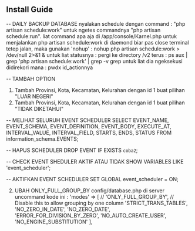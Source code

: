 ## Install Guide

-- DAILY BACKUP DATABASE
nyalakan schedule dengan command : "php artisan schedule:work" untuk ngetes commandnya "php artisan schedule:run". liat command apa aja di /app/console/Karnel.php
untuk menjalankan php artisan schedule:work di daemond biar pas close terminal tetep jalan, maka gunakan 'nohup' :
nohup php artisan schedule:work > /dev/null 2>&1 &
untuk liat statusnya :
pergi ke directory /v2 terus :
ps aux | grep 'php artisan schedule:work' | grep -v grep
untuk liat dia ngeksekusi didirekori mana : pwdx id_actionnya

-- TAMBAH OPTION

1. Tambah Provinsi, Kota, Kecamatan, Kelurahan dengan id 1 buat pilihan "LUAR NEGERI"
2. Tambah Provinsi, Kota, Kecamatan, Kelurahan dengan id 1 buat pilihan "TIDAK DIKETAHUI"

-- MELIHAT SELURUH EVENT SCHEDULER
SELECT EVENT_NAME, EVENT_SCHEMA, EVENT_DEFINITION, EVENT_BODY, EXECUTE_AT, INTERVAL_VALUE, INTERVAL_FIELD, STARTS, ENDS, STATUS
FROM information_schema.EVENTS;

-- HAPUS SCHEDULER
DROP EVENT IF EXISTS `coba2`;

-- CHECK EVENT SHEDULER AKTIF ATAU TIDAK
SHOW VARIABLES LIKE 'event_scheduler';

-- AKTIFKAN EVENT SCHEDULER
SET GLOBAL event_scheduler = ON;

2. UBAH ONLY_FULL_GROUP_BY
   config/database.php
   di server uncommand kode ini :
   'modes' => [
   // 'ONLY_FULL_GROUP_BY', // Disable this to allow grouping by one column
   'STRICT_TRANS_TABLES',
   'NO_ZERO_IN_DATE',
   'NO_ZERO_DATE',
   'ERROR_FOR_DIVISION_BY_ZERO',
   'NO_AUTO_CREATE_USER',
   'NO_ENGINE_SUBSTITUTION'
   ],
